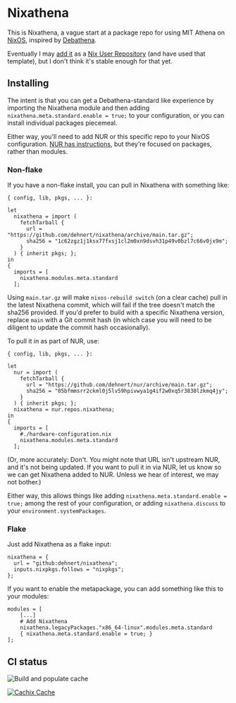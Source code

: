 # Nixathena

This is Nixathena, a vague start at a package repo for using MIT Athena on [NixOS](https://nixos.org/), inspired by [Debathena](https://debathena.mit.edu/).

Eventually I may [add it](https://github.com/nix-community/NUR#how-to-add-your-own-repository) as a [Nix User Repository](https://github.com/nix-community/NUR) (and have used that template), but I don't think it's stable enough for that yet.

## Installing

The intent is that you can get a Debathena-standard like experience by importing the Nixathena module and then adding `nixathena.meta.standard.enable = true;` to your configuration, or you can install individual packages piecemeal.

Either way, you'll need to add NUR or this specific repo to your NixOS configuration. [NUR has instructions](https://github.com/nix-community/NUR?tab=readme-ov-file#installation), but they're focused on packages, rather than modules.

### Non-flake

If you have a non-flake install, you can pull in Nixathena with something like:
```
{ config, lib, pkgs, ... }:

let
  nixathena = import (
    fetchTarball {
      url = "https://github.com/dehnert/nixathena/archive/main.tar.gz";
      sha256 = "1c62zgz1j1ksx77fxsj1cl2m0xn9dsvh31p49v0bzl7c66v0jx9m";
    }
  ) { inherit pkgs; };
in
{
  imports = [
    nixathena.modules.meta.standard
  ];
```

Using `main.tar.gz` will make `nixos-rebuild switch` (on a clear cache) pull in the latest Nixathena commit, which will fail if the tree doesn't match the sha256 provided. If you'd prefer to build with a specific Nixathena version, replace `main` with a Git commit hash (in which case you will need to be diligent to update the commit hash occasionally).

To pull it in as part of NUR, use:
```
{ config, lib, pkgs, ... }:

let
  nur = import (
    fetchTarball {
      url = "https://github.com/dehnert/nur/archive/main.tar.gz";
      sha256 = "05bfmmsrr2ckml0j5lv59hpivwya1g4if2w0xq5r3830lzkmq4jy";
    }
  ) { inherit pkgs; };
  nixathena = nur.repos.nixathena;
in
{
  imports = [
    #./hardware-configuration.nix
    nixathena.modules.meta.standard
  ];
```

(Or, more accurately: Don't. You might note that URL isn't upstream NUR, and it's not being updated. If you want to pull it in via NUR, let us know so we can get Nixathena added to NUR. Unless we hear of interest, we may not bother.)

Either way, this allows things like adding `nixathena.meta.standard.enable = true;` among the rest of your configuration, or adding `nixathena.discuss` to your `environment.systemPackages`.

### Flake

Just add Nixathena as a flake input:
```
nixathena = {
  url = "github:dehnert/nixathena";
  inputs.nixpkgs.follows = "nixpkgs";
};
```

If you want to enable the metapackage, you can add something like this to your modules:
```
modules = [
    [...]
    # Add Nixathena
    nixathena.legacyPackages."x86_64-linux".modules.meta.standard
    { nixathena.meta.standard.enable = true; }
];
```


## CI status

<!-- Remove this if you don't use github actions -->
![Build and populate cache](https://github.com/dehnert/nixathena/workflows/Build%20and%20populate%20cache/badge.svg)

<!--
Uncomment this if you use travis:

[![Build Status](https://travis-ci.com/<YOUR_TRAVIS_USERNAME>/nur-packages.svg?branch=master)](https://travis-ci.com/<YOUR_TRAVIS_USERNAME>/nur-packages)
-->
[![Cachix Cache](https://img.shields.io/badge/cachix-nixathena-blue.svg)](https://nixathena.cachix.org)
